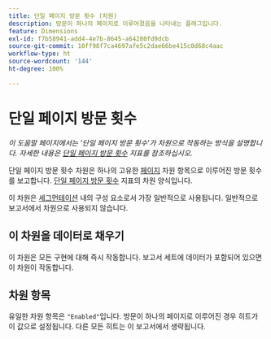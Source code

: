 ```yaml
---
title: 단일 페이지 방문 횟수 (차원)
description: 방문이 하나의 페이지로 이루어졌음을 나타내는 플래그입니다.
feature: Dimensions
exl-id: f7b58941-add4-4e7b-8645-a64280fd9dcb
source-git-commit: 10ff98f7ca4697afe5c2dae66be415c0d68c4aac
workflow-type: ht
source-wordcount: '144'
ht-degree: 100%

---
```


# 단일 페이지 방문 횟수

*이 도움말 페이지에서는 &#39;단일 페이지 방문 횟수&#39;가 차원으로 작동하는 방식을 설명합니다. 자세한 내용은 [단일 페이지 방문 횟수](../metrics/single-page-visits.md) 지표를 참조하십시오.*

단일 페이지 방문 횟수 차원은 하나의 고유한 [페이지](page.md) 차원 항목으로 이루어진 방문 횟수를 보고합니다. [단일 페이지 방문 횟수](../metrics/single-page-visits.md) 지표의 차원 양식입니다.

이 차원은 [세그먼테이션](../segmentation/seg-home.md) 내의 구성 요소로서 가장 일반적으로 사용됩니다. 일반적으로 보고서에서 차원으로 사용되지 않습니다.

## 이 차원을 데이터로 채우기

이 차원은 모든 구현에 대해 즉시 작동합니다. 보고서 세트에 데이터가 포함되어 있으면 이 차원이 작동합니다.

## 차원 항목

유일한 차원 항목은 `"Enabled"`입니다. 방문이 하나의 페이지로 이루어진 경우 히트가 이 값으로 설정됩니다. 다른 모든 히트는 이 보고서에서 생략됩니다.
